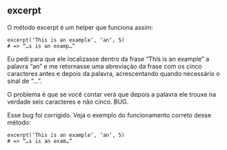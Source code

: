 ## excerpt

O método excerpt é um helper que funciona assim:

	excerpt(‘This is an example‘, ‘an‘, 5)
	# => “…s is an examp…”
	
Eu pedi para que ele localizasse dentro da frase “This is an example” a palavra “an” e me retornasse uma abreviação da frase com os cinco caracteres antes e depois da palavra, acrescentando quando necessário o sinal de “…”. 

O problema é que se você contar verá que depois a palavra ele trouxe na verdade seis caracteres e não cinco. BUG.

Esse bug foi corrigido. Veja o exemplo do funcionamento correto desse método:

	excerpt(‘This is an example‘, ‘an‘, 5)
	# => “…s is an exam…”